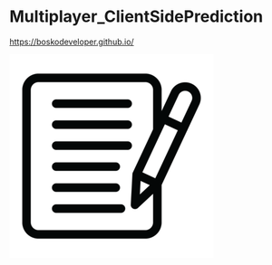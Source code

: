 # Multiplayer_ClientSidePrediction

https://boskodeveloper.github.io/

![testimage](images/test_image.png?raw=true)
